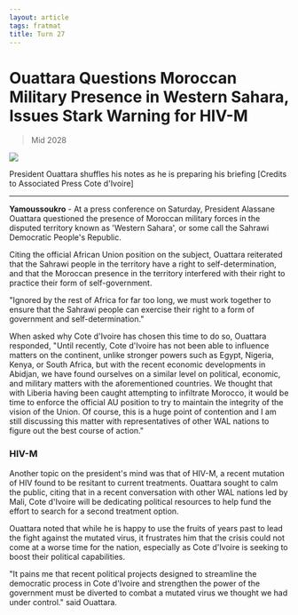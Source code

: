 ```yaml
---
layout: article
tags: fratmat
title: Turn 27
---
```


# Ouattara Questions Moroccan Military Presence in Western Sahara, Issues Stark Warning for HIV-M

<blockquote class="blockquote">
  <p id="date-published">Mid 2028</p>
</blockquote>

<div class="main-image-container">
    <img src = "../../../assets/images/Turn_27_Fratmat_Image_1.JPG" id="container-image">
    <p id="image-caption">President Ouattara shuffles his notes as he is preparing his briefing [Credits to Associated Press Cote d'Ivoire]</p>
</div>

---

**Yamoussoukro** -  At a press conference on Saturday, President Alassane Ouattara questioned the presence of Moroccan military forces in the disputed territory known as 'Western Sahara', or some call the Sahrawi Democratic People's Republic.

Citing the official African Union position on the subject, Ouattara reiterated that the Sahrawi people in the territory have a right to self-determination, and that the Moroccan presence in the territory interfered with their right to practice their form of self-government.

"Ignored by the rest of Africa for far too long, we must work together to ensure that the Sahrawi people can exercise their right to a form of government and self-determination."

When asked why Cote d'Ivoire has chosen this time to do so, Ouattara responded, "Until recently, Cote d'Ivoire has not been able to influence matters on the continent, unlike stronger powers such as Egypt, Nigeria, Kenya, or South Africa, but with the recent economic developments in Abidjan, we have found ourselves on a similar level on political, economic, and military matters with the aforementioned countries. We thought that with Liberia having been caught attempting to infiltrate Morocco, it would be time to enforce the official AU position to try to maintain the integrity of the vision of the Union. Of course, this is a huge point of contention and I am still discussing this matter with representatives of other WAL nations to figure out the best course of action."

### **HIV-M**

Another topic on the president's mind was that of HIV-M, a recent mutation of HIV found to be resitant to current treatments. Ouattara sought to calm the public, citing that in a recent conversation with other WAL nations led by Mali, Cote d'Ivoire will be dedicating political resources to help fund the effort to search for a second treatment option. 

Ouattara noted that while he is happy to use the fruits of years past to lead the fight against the mutated virus, it frustrates him that the crisis could not come at a worse time for the nation, especially as Cote d'Ivoire is seeking to boost their political capabilities.

"It pains me that recent political projects designed to streamline the democratic process in Cote d'Ivoire and strengthen the power of the government must be diverted to combat a mutated virus we thought we had under control." said Ouattara.


